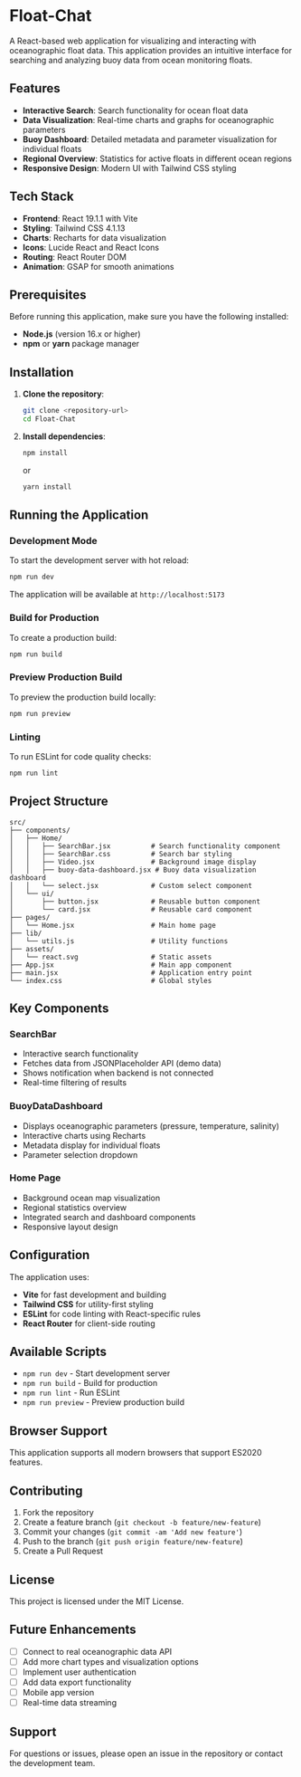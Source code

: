 # Float-Chat

A React-based web application for visualizing and interacting with oceanographic float data. This application provides an intuitive interface for searching and analyzing buoy data from ocean monitoring floats.

## Features

- **Interactive Search**: Search functionality for ocean float data
- **Data Visualization**: Real-time charts and graphs for oceanographic parameters
- **Buoy Dashboard**: Detailed metadata and parameter visualization for individual floats
- **Regional Overview**: Statistics for active floats in different ocean regions
- **Responsive Design**: Modern UI with Tailwind CSS styling

## Tech Stack

- **Frontend**: React 19.1.1 with Vite
- **Styling**: Tailwind CSS 4.1.13
- **Charts**: Recharts for data visualization
- **Icons**: Lucide React and React Icons
- **Routing**: React Router DOM
- **Animation**: GSAP for smooth animations

## Prerequisites

Before running this application, make sure you have the following installed:

- **Node.js** (version 16.x or higher)
- **npm** or **yarn** package manager

## Installation

1. **Clone the repository**:
   ```bash
   git clone <repository-url>
   cd Float-Chat
   ```

2. **Install dependencies**:
   ```bash
   npm install
   ```
   or
   ```bash
   yarn install
   ```

## Running the Application

### Development Mode

To start the development server with hot reload:

```bash
npm run dev
```

The application will be available at `http://localhost:5173`

### Build for Production

To create a production build:

```bash
npm run build
```

### Preview Production Build

To preview the production build locally:

```bash
npm run preview
```

### Linting

To run ESLint for code quality checks:

```bash
npm run lint
```

## Project Structure

```
src/
├── components/
│   ├── Home/
│   │   ├── SearchBar.jsx          # Search functionality component
│   │   ├── SearchBar.css          # Search bar styling
│   │   ├── Video.jsx              # Background image display
│   │   ├── buoy-data-dashboard.jsx # Buoy data visualization dashboard
│   │   └── select.jsx             # Custom select component
│   └── ui/
│       ├── button.jsx             # Reusable button component
│       └── card.jsx               # Reusable card component
├── pages/
│   └── Home.jsx                   # Main home page
├── lib/
│   └── utils.js                   # Utility functions
├── assets/
│   └── react.svg                  # Static assets
├── App.jsx                        # Main app component
├── main.jsx                       # Application entry point
└── index.css                      # Global styles
```

## Key Components

### SearchBar
- Interactive search functionality
- Fetches data from JSONPlaceholder API (demo data)
- Shows notification when backend is not connected
- Real-time filtering of results

### BuoyDataDashboard
- Displays oceanographic parameters (pressure, temperature, salinity)
- Interactive charts using Recharts
- Metadata display for individual floats
- Parameter selection dropdown

### Home Page
- Background ocean map visualization
- Regional statistics overview
- Integrated search and dashboard components
- Responsive layout design

## Configuration

The application uses:
- **Vite** for fast development and building
- **Tailwind CSS** for utility-first styling
- **ESLint** for code linting with React-specific rules
- **React Router** for client-side routing

## Available Scripts

- `npm run dev` - Start development server
- `npm run build` - Build for production
- `npm run lint` - Run ESLint
- `npm run preview` - Preview production build

## Browser Support

This application supports all modern browsers that support ES2020 features.

## Contributing

1. Fork the repository
2. Create a feature branch (`git checkout -b feature/new-feature`)
3. Commit your changes (`git commit -am 'Add new feature'`)
4. Push to the branch (`git push origin feature/new-feature`)
5. Create a Pull Request

## License

This project is licensed under the MIT License.

## Future Enhancements

- [ ] Connect to real oceanographic data API
- [ ] Add more chart types and visualization options
- [ ] Implement user authentication
- [ ] Add data export functionality
- [ ] Mobile app version
- [ ] Real-time data streaming

## Support

For questions or issues, please open an issue in the repository or contact the development team.